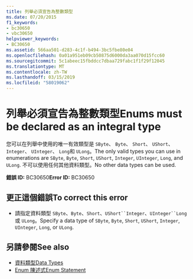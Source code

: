 ```yaml
---
title: 列舉必須宣告為整數類型
ms.date: 07/20/2015
f1_keywords:
- bc30650
- vbc30650
helpviewer_keywords:
- BC30650
ms.assetid: 566aa501-d283-4c1f-b494-3bc5fbe80e04
ms.openlocfilehash: 0a01a951eb09cb50875d6000da3aa070d15fcc60
ms.sourcegitcommit: 5c1abeec15fbddcc7dbaa729fabc1f1f29f12045
ms.translationtype: MT
ms.contentlocale: zh-TW
ms.lasthandoff: 03/15/2019
ms.locfileid: "58019062"
---
```

# <a name="enums-must-be-declared-as-an-integral-type"></a><span data-ttu-id="e9148-102">列舉必須宣告為整數類型</span><span class="sxs-lookup"><span data-stu-id="e9148-102">Enums must be declared as an integral type</span></span>
<span data-ttu-id="e9148-103">您可以在列舉中使用的唯一有效類型是 `SByte`、 `Byte`、 `Short`、 `UShort`、 `Integer`、 `UInteger`、 `Long`和 `ULong`。</span><span class="sxs-lookup"><span data-stu-id="e9148-103">The only valid types you can use in enumerations are `SByte`, `Byte`, `Short`, `UShort`, `Integer`, `UInteger`, `Long`, and `ULong`.</span></span> <span data-ttu-id="e9148-104">不可以使用任何其他資料類型。</span><span class="sxs-lookup"><span data-stu-id="e9148-104">No other data types can be used.</span></span>  
  
 <span data-ttu-id="e9148-105">**錯誤 ID:** BC30650</span><span class="sxs-lookup"><span data-stu-id="e9148-105">**Error ID:** BC30650</span></span>  
  
## <a name="to-correct-this-error"></a><span data-ttu-id="e9148-106">更正這個錯誤</span><span class="sxs-lookup"><span data-stu-id="e9148-106">To correct this error</span></span>  
  
-   <span data-ttu-id="e9148-107">請指定資料類型 `SByte`、`Byte`、`Short`、`UShort``Integer`、`UInteger``Long` 或 `ULong`。</span><span class="sxs-lookup"><span data-stu-id="e9148-107">Specify a data type of `SByte`, `Byte`, `Short`, `UShort`, `Integer`, `UInteger`, `Long`, or `ULong`.</span></span>  
  
## <a name="see-also"></a><span data-ttu-id="e9148-108">另請參閱</span><span class="sxs-lookup"><span data-stu-id="e9148-108">See also</span></span>

- [<span data-ttu-id="e9148-109">資料類型</span><span class="sxs-lookup"><span data-stu-id="e9148-109">Data Types</span></span>](../../visual-basic/language-reference/data-types/index.md)
- [<span data-ttu-id="e9148-110">Enum 陳述式</span><span class="sxs-lookup"><span data-stu-id="e9148-110">Enum Statement</span></span>](../../visual-basic/language-reference/statements/enum-statement.md)
